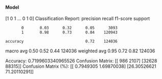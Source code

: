 #### Model
[1 0 1 ... 0 1 0]
Classification Report:
              precision    recall  f1-score   support

           0       0.03      0.32      0.05      3093
           1       0.98      0.73      0.84    120943

    accuracy                           0.72    124036
   macro avg       0.50      0.52      0.44    124036
weighted avg       0.95      0.72      0.82    124036

Accuracy: 0.7199603340965526
Confusion Matrix:
[[  986  2107]
 [32628 88315]]
Confusion Matrix (%):
[[ 0.7949305   1.69870038]
 [26.30526621 71.20110291]]
